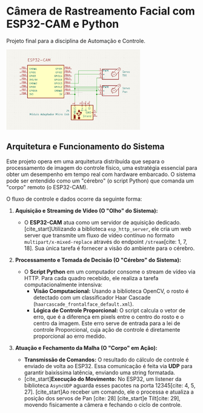# Câmera de Rastreamento Facial com ESP32-CAM e Python

Projeto final para a disciplina de Automação e Controle.

<img src="img/schematic.jpeg" alt="Esquemático de ligação do projeto" width="70%">

## Arquitetura e Funcionamento do Sistema

Este projeto opera em uma arquitetura distribuída que separa o processamento de imagem do controle físico, uma estratégia essencial para obter um desempenho em tempo real com hardware embarcado. O sistema pode ser entendido como um "cérebro" (o script Python) que comanda um "corpo" remoto (o ESP32-CAM).

O fluxo de controle e dados ocorre da seguinte forma:

1.  **Aquisição e Streaming de Vídeo (O "Olho" do Sistema):**
    * O **ESP32-CAM** atua como um servidor de aquisição dedicado. [cite_start]Utilizando a biblioteca `esp_http_server`, ele cria um web server que transmite um fluxo de vídeo contínuo no formato `multipart/x-mixed-replace` através do endpoint `/stream`[cite: 1, 7, 18]. Sua única tarefa é fornecer a visão do ambiente para o cérebro.

2.  **Processamento e Tomada de Decisão (O "Cérebro" do Sistema):**
    * O **Script Python** em um computador consome o stream de vídeo via HTTP. Para cada quadro recebido, ele realiza a tarefa computacionalmente intensiva:
        * **Visão Computacional:** Usando a biblioteca OpenCV, o rosto é detectado com um classificador Haar Cascade (`haarcascade_frontalface_default.xml`).
        * **Lógica de Controle Proporcional:** O script calcula o vetor de erro, que é a diferença em pixels entre o centro do rosto e o centro da imagem. Este erro serve de entrada para a lei de controle Proporcional, cuja ação de controle é diretamente proporcional ao erro medido.

3.  **Atuação e Fechamento da Malha (O "Corpo" em Ação):**
    * **Transmissão de Comandos:** O resultado do cálculo de controle é enviado de volta ao ESP32. Essa comunicação é feita via **UDP** para garantir baixíssima latência, enviando uma string formatada.
    * [cite_start]**Execução do Movimento:** No ESP32, um listener da biblioteca `AsyncUDP` aguarda esses pacotes na porta 12345[cite: 4, 5, 27]. [cite_start]Ao receber um comando, ele o processa e atualiza a posição dos servos de Pan [cite: 28] [cite_start]e Tilt[cite: 29], movendo fisicamente a câmera e fechando o ciclo de controle.
